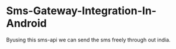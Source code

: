 # Sms-Gateway-Integration-In-Android
Byusing this sms-api we can send the sms freely through out india. 
